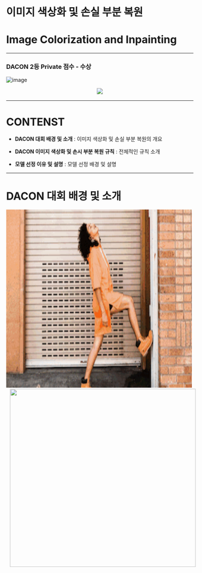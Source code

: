 # 이미지 색상화 및 손실 부분 복원

# Image Colorization and Inpainting
 --- 
 ### DACON 2등 Private 점수 - 수상
![image](https://github.com/user-attachments/assets/30e58ea3-5115-41d9-80c5-9ea425285c45)

<p align="center">
<img src= "https://github.com/user-attachments/assets/e077310e-5923-474c-914c-0b8a520a4dc0" height="480" />
</p>

---

# **CONTENST**

  
* **DACON 대회 배경 및 소개** : 이미지 색상화 및 손실 부분 복원의 개요 

  
* **DACON 이미지 색상화 및 손시 부분 복원 규칙** : 전체적인 규칙 소개 

  
* **모델 선정 이유 및 설명** : 모델 선정 배경 및 설명

---

# DACON 대회 배경 및 소개 

<div align="center" style="height: 100vh;">
  <img src="https://raw.githubusercontent.com/senya-ashukha/senya-ashukha.github.io/master/projects/lama_21/ezgif-4-0db51df695a8.gif" width="500" height="480" style="margin-right: 10px;" />
  <img src="https://github.com/user-attachments/assets/2b855d05-3e12-4909-b3c2-35fa2c15a49c" width="500" height="480" style="margin-left: 10px" />
</div>


# **이미지 색상화(Image Colorization)**


이미지 색상화는 흑백 또는 단색 이미지에 각 픽셀의 절적한 색상을 예측하여 완전한 컬러 이미지로 변환하는 작업


이미지의 구조적 특징과 맥락 정보를 이해하여 자연스러운 색상 결과를 생성하는데 사용

---


## **접근 방식 정리**


**전통적인 방법**
* 규칙 기반 색상 지정 및 수동 편집


**딥러닝 기반 방법**
* CNN(합성곱 신경망): 픽셀 단위의 색상 예측을 위해 공간적 특징 추출
* GAN(생성적 적대 신경망): 생성자와 판별자의 상호작용을 통해 현실감 있는 색상화 이미지 생성
* U-Net: 로컬 및 글로벌 이미지 특징을 결합하는 Encoder-Decoder 아키텍처 활용
* 사전 학습 모델(e.g., CLIP): 이미지-텍스트 임베딩을 활용하여 문맥을 고려한 색상화

---


## **응용 분야**
* 역사 사진 및 영화 복원: 오래된 흑백 사진이나 영화를 컬러화
* 의료 영상: CT, X-ray 등 흑백 데이터를 시각적으로 개선
* 패션 및 마케팅: 제품의 색상 시뮬레이션
* 창작 분야: 흑백 아트워크 또는 게임 디자인에 색상 추가
* 이외 다른 분야에도 사용

---


# **이미지 손실 복원(Image Inpaintion)**


이미지 손실 복원은 손상되거나 누락된 이미지 부분을 원래와 일관성 있게 채우는 작업


물리적으로 손상된 사진 복원, 불필요한 객체 제거, 데이터 전송 중 발생한 결함 복구 등 활용

---


## **접근 방식 정리**


**전통적인 방법**
* 주변 픽셀을 기반으로 하는 보간법(Interpolation)
* 패턴 매칭(PatchMatch Algoritm)을 이용한 결함 영역 복구


**딥러닝 기반 방법**
* CNN 기반 모델: 주변 컨텍스트를 학습해 픽셀 단위 복구
* GAN 기반 모델: PatchGAN 및 Contextua GAN을 활용해 자연스러운 복구 결과 생성
* Ttansformers 및 Attemtion Mechanis: 더 넓은 범위의 문맥 고려
* LaMa 모델: 대규모 손실 영역에서도 고품질 복구를 제공하는 최신 기술

---


## **응용분야**
* 사진 복원: 오래된 사진 및 예술 작품 복원
* 비디오 편집: 불필요한 객체 제거 및 자연스러운 배경 복원
* 의료 영상: 결함 있는 의료 데이터 보완
* 자율 주행: 센서 데이터의 결함 복원
* AR/VR: 가상 환경의 결손 영역 복구로 현실감 향상

---


# **DACON 이미지 색상화 및 손상 부분 복원 규칙**


<div align="center" style="height: 100vh;">
  <img src="https://github.com/user-attachments/assets/4bf0263c-3d80-445a-9190-bd45346b4c03" alt="Train 1" width="500" height="400" style="margin-right: 10px;">
  <img src="https://github.com/user-attachments/assets/a933c7a9-d142-4a5b-ab4a-0e57349f6e22" alt="Test 1" width="500" height="400" style="margin-left: 10px;">
</div>



---


# **모델 선정 이유 및 설명** : 모델 선정 배경 및 설명


## 1. U-Net 모델 선택
* 강점
  1. Encoder-Decoder 구조: U-Net은 입력 이미지를 점점 압축하며 고수준 특징을 학습(Encoding)한 뒤, 이를 복원하며(Denormalization) 세밀한 정보를 결합


     이미지 복원(인페인팅, 색 복원 등)에 최적화된 구조


  2. Skip Connection: Encoder에서 학습한 세부 정보를 Decoder로 직접 연결하여 원본 이미지의 세부 정보를 효과적으로 복구
  3. 다양한 응용 가능성: Segmentation, Inpainting, Super-Resolution 등 이미지 처리 전반에서 성능이 검증된 모델

---

    적용 이유
    
    
    이미지 복원 및 생성: 손상된 이미지 복구(Colorization 및 Loss Restoration)에 적합
    
    
    해상도 보존: 고해상도 이미지에 대해 정보를 손실하지 않고 복구 가능


## 2. PatchGAN Discriminator
* 강점
  1. 지역별 판별(Local Patch Evaluation): PatchGAN은 이미지의 전체적인 진위 여부가 아닌, 이미지를 작은 패치로 나누어 각 패치의 진위 여부를 학습


     고해상도 이미지에서도 세부 정보를 판별하는 데 유리


  2. GAN 구조와의 조합: U-Net과 같은 Generator와 조합 시 실제와 같은 고품질의 복원된 이미지를 생성하는 데 효과적

---
     
    적용 이유
    
    
    Fine-Grained Analysis: 각 패치별로 진짜/가짜 여부를 학습해 세부적인 복원 품질 향상 가능
    
    
    Adversarial Loss 제공: Generator가 더 사실적인 이미지를 생성하도록 유도


   # **결과**

| Train 1 | Test 1 |
|---------|---------|
| <img src="https://github.com/user-attachments/assets/0400951f-4775-4440-b655-6633be2f9a0b" width="550" height="420" /> | <img src="https://github.com/user-attachments/assets/0cf55049-014f-4bfc-878c-3fba1eb40c58" width="550" height="420" /> |


| Train 2 | Test 2 |
|---------|---------|
| <img src="https://github.com/user-attachments/assets/ca8f5b23-e90e-462f-8be1-8bafaf4f2776" width="550" height="420" /> | <img src="https://github.com/user-attachments/assets/a1c4146d-1b59-4082-bc59-ec91ee4c25ff" width="550" height="420" /> |


| Train 3 | Test 3 |
|---------|---------|
| <img src="https://github.com/user-attachments/assets/4ebbc4ad-8e75-4811-b39b-c7aeac0ea978" width="550" height="420" /> | <img src="https://github.com/user-attachments/assets/45c0ad64-61ef-4e94-963e-e33d90d667b7" width="550" height="420" /> |
